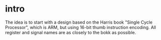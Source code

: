 # intro

The idea is to start with a design based on the Harris book "Single Cycle Processor", 
which is ARM, but using 16-bit thumb instruction encoding. All register and signal
names are as closely to the bokk as possible.

